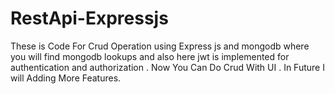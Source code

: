 # RestApi-Expressjs
These is Code For Crud Operation using Express js and mongodb where you will find mongodb lookups and also here jwt is implemented for authentication and authorization .
Now You Can Do Crud With UI .
In Future I will Adding More Features.
